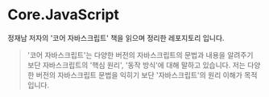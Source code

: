 # Core.JavaScript

정재남 저자의 '코어 자바스크립트' 책을 읽으며 정리한 레포지토리 입니다.

> '코어 자바스크립트'는 다양한 버전의 자바스크립트의 문법과 내용을 알려주기 보단 자바스크립트의 '핵심 원리', '동작 방식'에 대해 말하고 있습니다. 저는 다양한 버전의 자바스크립트 문법을 익히기 보단 '자바스크립트'의 원리 이해가 목적입니다. 
